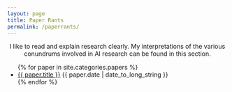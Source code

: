 ```yaml
---
layout: page
title: Paper Rants
permalink: /paperrants/
---
```


<p align="center">
  I like to read and explain research clearly. My interpretations of the various conundrums involved in AI research can be found in this section. 
</p>

<div class="home">

  <ul class="post-list">
    {% for paper in site.categories.papers %}
    <li>
        <div>
        <a class="post-link" href="{{ site.url }}{{ paper.url}}">{{ paper.title }}</a>
            <span class="post-date">{{ paper.date | date_to_long_string }}</span>
        </div>
    </li>
    {% endfor %}
  </ul>

</div>


